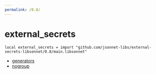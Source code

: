 ```yaml
---
permalink: /0.8/
---
```


# external_secrets

```jsonnet
local external_secrets = import "github.com/jsonnet-libs/external-secrets-libsonnet/0.8/main.libsonnet"
```



* [generators](generators/index.md)
* [nogroup](nogroup/index.md)